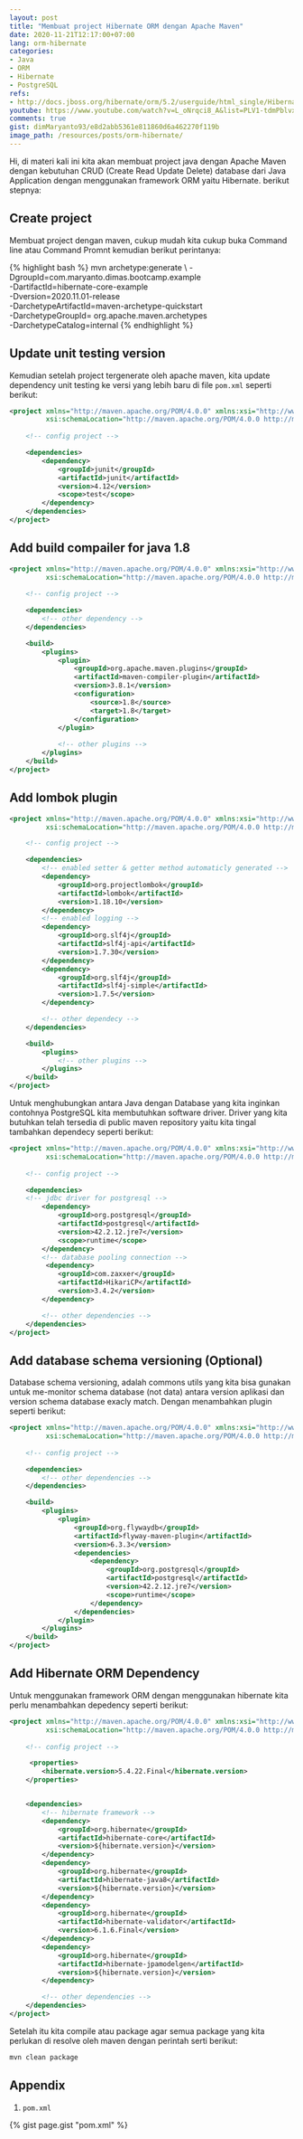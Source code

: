 ```yaml
---
layout: post
title: "Membuat project Hibernate ORM dengan Apache Maven"
date: 2020-11-21T12:17:00+07:00
lang: orm-hibernate
categories:
- Java
- ORM
- Hibernate
- PostgreSQL
refs: 
- http://docs.jboss.org/hibernate/orm/5.2/userguide/html_single/Hibernate_User_Guide.html
youtube: https://www.youtube.com/watch?v=L_oNrqci8_A&list=PLV1-tdmPblvxHxNh867D1JR4u52LgzeIr&index=4
comments: true
gist: dimMaryanto93/e8d2abb5361e811860d6a462270f119b
image_path: /resources/posts/orm-hibernate/
---
```


Hi, di materi kali ini kita akan membuat project java dengan Apache Maven dengan kebutuhan CRUD (Create Read Update Delete) database dari Java Application dengan menggunakan framework ORM yaitu Hibernate. berikut stepnya:

## Create project

Membuat project dengan maven, cukup mudah kita cukup buka Command line atau Command Promnt kemudian berikut perintanya:

{% highlight bash %}
mvn archetype:generate \ 
 -DgroupId=com.maryanto.dimas.bootcamp.example \
 -DartifactId=hibernate-core-example \
 -Dversion=2020.11.01-release \
 -DarchetypeArtifactId=maven-archetype-quickstart \
 -DarchetypeGroupId= org.apache.maven.archetypes \
 -DarchetypeCatalog=internal
{% endhighlight %}

## Update unit testing version

Kemudian setelah project tergenerate oleh apache maven, kita update dependency unit testing ke versi yang lebih baru di file `pom.xml` seperti berikut:

```xml
<project xmlns="http://maven.apache.org/POM/4.0.0" xmlns:xsi="http://www.w3.org/2001/XMLSchema-instance"
         xsi:schemaLocation="http://maven.apache.org/POM/4.0.0 http://maven.apache.org/xsd/maven-4.0.0.xsd">
    
    <!-- config project -->

    <dependencies>
        <dependency>
            <groupId>junit</groupId>
            <artifactId>junit</artifactId>
            <version>4.12</version>
            <scope>test</scope>
        </dependency>
    </dependencies>
</project>
```

## Add build compailer for java 1.8

```xml
<project xmlns="http://maven.apache.org/POM/4.0.0" xmlns:xsi="http://www.w3.org/2001/XMLSchema-instance"
         xsi:schemaLocation="http://maven.apache.org/POM/4.0.0 http://maven.apache.org/xsd/maven-4.0.0.xsd">
    
    <!-- config project -->

    <dependencies>
        <!-- other dependency -->
    </dependencies>

    <build>
        <plugins>
            <plugin>
                <groupId>org.apache.maven.plugins</groupId>
                <artifactId>maven-compiler-plugin</artifactId>
                <version>3.8.1</version>
                <configuration>
                    <source>1.8</source>
                    <target>1.8</target>
                </configuration>
            </plugin>
        
            <!-- other plugins -->
        </plugins>
    </build>
</project>
```

## Add lombok plugin

```xml
<project xmlns="http://maven.apache.org/POM/4.0.0" xmlns:xsi="http://www.w3.org/2001/XMLSchema-instance"
         xsi:schemaLocation="http://maven.apache.org/POM/4.0.0 http://maven.apache.org/xsd/maven-4.0.0.xsd">

    <!-- config project -->

    <dependencies> 
        <!-- enabled setter & getter method automaticly generated -->
        <dependency>
            <groupId>org.projectlombok</groupId>
            <artifactId>lombok</artifactId>
            <version>1.18.10</version>
        </dependency>
        <!-- enabled logging -->
        <dependency>
            <groupId>org.slf4j</groupId>
            <artifactId>slf4j-api</artifactId>
            <version>1.7.30</version>
        </dependency>
        <dependency>
            <groupId>org.slf4j</groupId>
            <artifactId>slf4j-simple</artifactId>
            <version>1.7.5</version>
        </dependency>

        <!-- other dependecy -->
    </dependencies>

    <build>
        <plugins>
            <!-- other plugins -->
        </plugins>
    </build>
</project>
```

Untuk menghubungkan antara Java dengan Database yang kita inginkan contohnya PostgreSQL kita membutuhkan software driver. Driver yang kita butuhkan telah tersedia di public maven repository yaitu kita tingal tambahkan dependecy seperti berikut:

```xml
<project xmlns="http://maven.apache.org/POM/4.0.0" xmlns:xsi="http://www.w3.org/2001/XMLSchema-instance"
         xsi:schemaLocation="http://maven.apache.org/POM/4.0.0 http://maven.apache.org/xsd/maven-4.0.0.xsd">
    
    <!-- config project -->

    <dependencies>
    <!-- jdbc driver for postgresql -->
        <dependency>
            <groupId>org.postgresql</groupId>
            <artifactId>postgresql</artifactId>
            <version>42.2.12.jre7</version>
            <scope>runtime</scope>
        </dependency>
        <!-- database pooling connection -->
         <dependency>
            <groupId>com.zaxxer</groupId>
            <artifactId>HikariCP</artifactId>
            <version>3.4.2</version>
        </dependency>

        <!-- other dependencies -->
    </dependencies>
</project>

```

## Add database schema versioning (Optional)

Database schema versioning, adalah commons utils yang kita bisa gunakan untuk me-monitor schema database (not data) antara version aplikasi dan version schema database exacly match. Dengan menambahkan plugin seperti berikut:

```xml
<project xmlns="http://maven.apache.org/POM/4.0.0" xmlns:xsi="http://www.w3.org/2001/XMLSchema-instance"
         xsi:schemaLocation="http://maven.apache.org/POM/4.0.0 http://maven.apache.org/xsd/maven-4.0.0.xsd">
    
    <!-- config project -->

    <dependencies>
        <!-- other dependencies -->
    </dependencies>

    <build>
        <plugins>
            <plugin>
                <groupId>org.flywaydb</groupId>
                <artifactId>flyway-maven-plugin</artifactId>
                <version>6.3.3</version>
                <dependencies>
                    <dependency>
                        <groupId>org.postgresql</groupId>
                        <artifactId>postgresql</artifactId>
                        <version>42.2.12.jre7</version>
                        <scope>runtime</scope>
                    </dependency>
                </dependencies>
            </plugin>
        </plugins>
    </build>
</project>
```

## Add Hibernate ORM Dependency

Untuk menggunakan framework ORM dengan menggunakan hibernate kita perlu menambahkan depedency seperti berikut:

```xml
<project xmlns="http://maven.apache.org/POM/4.0.0" xmlns:xsi="http://www.w3.org/2001/XMLSchema-instance"
         xsi:schemaLocation="http://maven.apache.org/POM/4.0.0 http://maven.apache.org/xsd/maven-4.0.0.xsd">
    
    <!-- config project -->

     <properties>
        <hibernate.version>5.4.22.Final</hibernate.version>
    </properties>


    <dependencies>
        <!-- hibernate framework -->
        <dependency>
            <groupId>org.hibernate</groupId>
            <artifactId>hibernate-core</artifactId>
            <version>${hibernate.version}</version>
        </dependency>
        <dependency>
            <groupId>org.hibernate</groupId>
            <artifactId>hibernate-java8</artifactId>
            <version>${hibernate.version}</version>
        </dependency>
        <dependency>
            <groupId>org.hibernate</groupId>
            <artifactId>hibernate-validator</artifactId>
            <version>6.1.6.Final</version>
        </dependency>
        <dependency>
            <groupId>org.hibernate</groupId>
            <artifactId>hibernate-jpamodelgen</artifactId>
            <version>${hibernate.version}</version>
        </dependency>

        <!-- other dependencies -->
    </dependencies>
</project>
```

Setelah itu kita compile atau package agar semua package yang kita perlukan di resolve oleh maven dengan perintah serti berikut:

```bash
mvn clean package
```

## Appendix

1. `pom.xml`

{% gist page.gist "pom.xml" %}